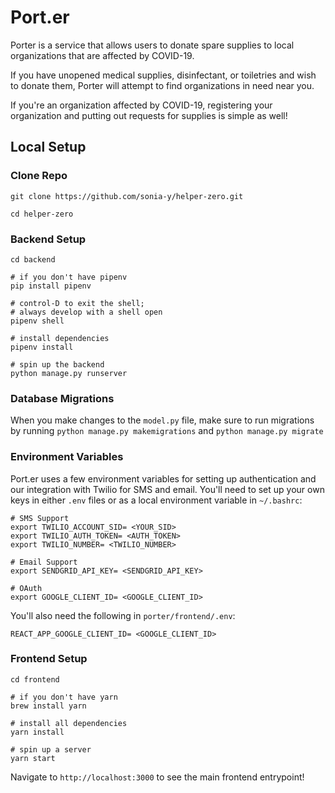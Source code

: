 # Port.er
Porter is a service that allows users to donate spare supplies to local organizations that are affected by COVID-19.

If you have unopened medical supplies, disinfectant, or toiletries and wish to donate them, Porter will attempt to find organizations in need near you.

If you're an organization affected by COVID-19, registering your organization and putting out requests for supplies is simple as well!

## Local Setup

### Clone Repo

`git clone https://github.com/sonia-y/helper-zero.git`

`cd helper-zero`

### Backend Setup
```
cd backend

# if you don't have pipenv
pip install pipenv

# control-D to exit the shell;
# always develop with a shell open
pipenv shell 

# install dependencies
pipenv install

# spin up the backend
python manage.py runserver
```

### Database Migrations
When you make changes to the `model.py` file, make sure to run migrations by running `python manage.py makemigrations` and `python manage.py migrate`

### Environment Variables
Port.er uses a few environment variables for setting up authentication and our integration with Twilio for SMS and email. You'll need to set up your own keys in either `.env` files or as a local environment variable in `~/.bashrc`:

```
# SMS Support
export TWILIO_ACCOUNT_SID= <YOUR_SID>
export TWILIO_AUTH_TOKEN= <AUTH_TOKEN>
export TWILIO_NUMBER= <TWILIO_NUMBER>

# Email Support
export SENDGRID_API_KEY= <SENDGRID_API_KEY>

# OAuth
export GOOGLE_CLIENT_ID= <GOOGLE_CLIENT_ID>
```

You'll also need the following in `porter/frontend/.env`:

`REACT_APP_GOOGLE_CLIENT_ID= <GOOGLE_CLIENT_ID>`

### Frontend Setup

```
cd frontend

# if you don't have yarn
brew install yarn

# install all dependencies
yarn install

# spin up a server
yarn start
```

Navigate to `http://localhost:3000` to see the main frontend entrypoint!
